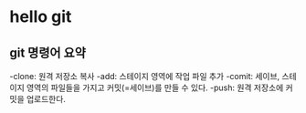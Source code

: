 # hello git
## git 명령어 요약

-clone: 원격 저장소 복사
-add: 스테이지 영역에 작업 파일 추가
-comit: 세이브, 스테이지 영역의 파일들을 가지고 커밋(=세이브)를 만들 수 있다.
-push: 원격 저장소에 커밋을 업로드한다.